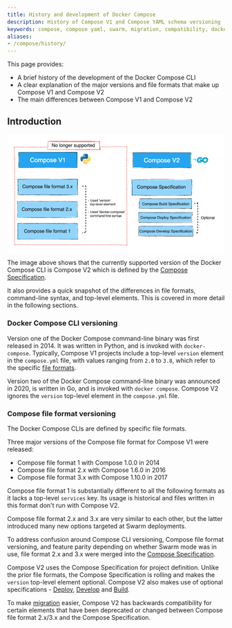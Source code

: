 ```yaml
---
title: History and development of Docker Compose
description: History of Compose V1 and Compose YAML schema versioning
keywords: compose, compose yaml, swarm, migration, compatibility, docker compose vs docker-compose
aliases:
- /compose/history/
---
```


This page provides:
 - A brief history of the development of the Docker Compose CLI
 - A clear explanation of the major versions and file formats that make up Compose V1 and Compose V2
 - The main differences between Compose V1 and Compose V2

## Introduction

![Image showing the main differences between Compose V1 and Compose V2](../images/v1-versus-v2.png)

The image above shows that the currently supported version of the Docker Compose CLI is Compose V2 which is defined by the [Compose Specification](../../../reference/compose-file/index.md).

It also provides a quick snapshot of the differences in file formats, command-line syntax, and top-level elements. This is covered in more detail in the following sections.

### Docker Compose CLI versioning

Version one of the Docker Compose command-line binary was first released in 2014. It was written in Python, and is invoked with `docker-compose`.
Typically, Compose V1 projects include a top-level `version` element in the `compose.yml` file, with values ranging from `2.0` to `3.8`, which refer to the specific [file formats](#compose-file-format-versioning).

Version two of the Docker Compose command-line binary was announced in 2020, is written in Go, and is invoked with `docker compose`.
Compose V2 ignores the `version` top-level element in the `compose.yml` file.

### Compose file format versioning

The Docker Compose CLIs are defined by specific file formats.

Three major versions of the Compose file format for Compose V1 were released:
- Compose file format 1 with Compose 1.0.0 in 2014
- Compose file format 2.x with Compose 1.6.0 in 2016
- Compose file format 3.x with Compose 1.10.0 in 2017

Compose file format 1 is substantially different to all the following formats as it lacks a top-level `services` key.
Its usage is historical and files written in this format don't run with Compose V2.

Compose file format 2.x and 3.x are very similar to each other, but the latter introduced many new options targeted at Swarm deployments.

To address confusion around Compose CLI versioning, Compose file format versioning, and feature parity depending on whether Swarm mode was in use, file format 2.x and 3.x were merged into the [Compose Specification](../../../reference/compose-file/index.md).

Compose V2 uses the Compose Specification for project definition. Unlike the prior file formats, the Compose Specification is rolling and makes the `version` top-level element optional. Compose V2 also makes use of optional specifications - [Deploy](../../../reference/compose-file/deploy.md), [Develop](../../../reference/compose-file/develop.md) and [Build](../../../reference/compose-file/build.md).

To make [migration](../migrate.md) easier, Compose V2 has backwards compatibility for certain elements that have been deprecated or changed between Compose file format 2.x/3.x and the Compose Specification.

